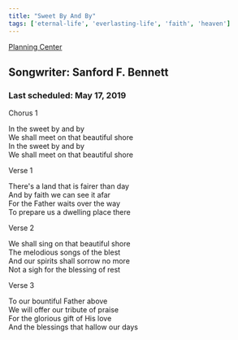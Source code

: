 ```yaml
---
title: "Sweet By And By"
tags: ['eternal-life', 'everlasting-life', 'faith', 'heaven']
---
```


[Planning Center](https://services.planningcenteronline.com/songs/17416922)

## Songwriter: Sanford F. Bennett
### Last scheduled: May 17, 2019          

Chorus 1  
  
In the sweet by and by  
We shall meet on that beautiful shore  
In the sweet by and by  
We shall meet on that beautiful shore  
  
Verse 1  
  
There's a land that is fairer than day  
And by faith we can see it afar  
For the Father waits over the way  
To prepare us a dwelling place there  
  
Verse 2  
  
We shall sing on that beautiful shore  
The melodious songs of the blest  
And our spirits shall sorrow no more  
Not a sigh for the blessing of rest  
  
Verse 3  
  
To our bountiful Father above  
We will offer our tribute of praise  
For the glorious gift of His love  
And the blessings that hallow our days
